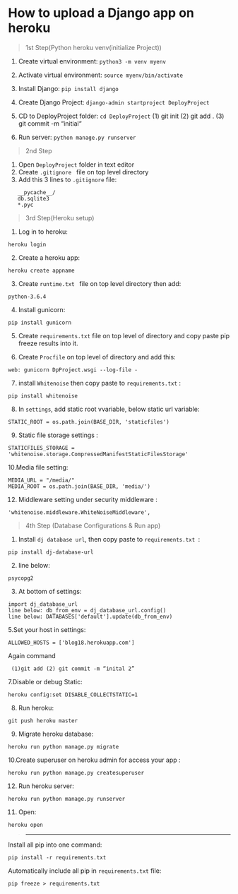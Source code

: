 # How to upload a Django app on heroku 

>1st Step(Python heroku venv(initialize Project)) 

1. Create virtual environment: ```python3 -m venv myenv```
2. Activate virtual environment: ```source myenv/bin/activate```
3. Install Django: ```pip install django```
4. Create Django Project: ```django-admin startproject DeployProject```
5. CD to DeployProject folder: ```cd DeployProject```
  (1)  git init  (2) git add .    (3) git commit -m “initial“ 
  
7. Run server: 
```python manage.py runserver```

> 2nd Step 
1. Open ```DeployProject``` folder in text editor
2. Create ```.gitignore ``` file on top level directory
3. Add this 3 lines to ```.gitignore``` file:
```
   __pycache__/
   db.sqlite3
   *.pyc
```
> 3rd Step(Heroku setup)
1. Log in to heroku: 
```
heroku login
```
2. Create a heroku app: 
```
heroku create appname
```
3. Create ```runtime.txt ``` file on top level directory then add: 
```
python-3.6.4
```
4. Install gunicorn: 
```
pip install gunicorn
```
5. Create ```requirements.txt``` file on top level of directory and copy paste pip freeze results into it.

6. Create ```Procfile``` on top level of directory and add this:
```
web: gunicorn DpProject.wsgi --log-file - 
```
7. install ```Whitenoise``` then copy paste to ```requirements.txt``` : 
```
pip install whitenoise
```
8. In ```settings```, add static root vvariable, below static url variable: 
```
STATIC_ROOT = os.path.join(BASE_DIR, 'staticfiles')
```
9. Static file storage settings :
``` 
STATICFILES_STORAGE = 'whitenoise.storage.CompressedManifestStaticFilesStorage' 
```
10.Media file setting:
```
MEDIA_URL = "/media/" 
MEDIA_ROOT = os.path.join(BASE_DIR, 'media/')
```   
12. Middleware setting under security middleware :
```
'whitenoise.middleware.WhiteNoiseMiddleware',
```
> 4th Step (Database Configurations & Run app)

1. Install ``` dj database url ```, then copy paste to ```requirements.txt ```: 
```
pip install dj-database-url
```

2. line below: 
```
psycopg2
```

3. At bottom of settings: 
```
import dj_database_url
line below: db_from_env = dj_database_url.config()
line below: DATABASES['default'].update(db_from_env)
```
5.Set your host in settings:  
```
ALLOWED_HOSTS = ['blog18.herokuapp.com']
```
Again command 
```
 (1)git add (2) git commit -m “inital 2”
```
7.Disable or debug Static: 
```
heroku config:set DISABLE_COLLECTSTATIC=1
```
8. Run heroku: 
```
git push heroku master 
```
9. Migrate heroku database: 
```
heroku run python manage.py migrate
```
10.Create superuser on heroku admin for access your app : 
```
heroku run python manage.py createsuperuser
```
12. Run heroku server: 
```
heroku run python manage.py runserver
```
11. Open: 
```
heroku open
```
  > -----------------------------------------------------------------------------------------------------------------------------
Install all pip into one command: 
```
pip install -r requirements.txt
```

Automatically include all pip in ```requirements.txt``` file: 
```
pip freeze > requirements.txt
```
>

